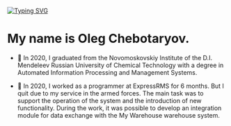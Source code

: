 [![Typing SVG](https://readme-typing-svg.herokuapp.com?font=Fira+Code&size=30&pause=1000&color=F7F7F7&vCenter=true&random=false&width=435&lines=Hello%2C+my+dear+friend!👋)](https://git.io/typing-svg)

# My name is Oleg Chebotaryov.

- 🌱 In 2020, I graduated from the Novomoskovskiy Institute of the D.I. Mendeleev Russian University of Chemical Technology with a degree in Automated Information Processing and Management Systems.

- 🔭 In 2020, I worked as a programmer at ExpressRMS for 6 months. But I quit due to my service in the armed forces. The main task was to support the operation of the system and the introduction of new functionality. During the work, it was possible to develop an integration module for data exchange with the My Warehouse warehouse system.

<!--
**it-oleg/it-oleg** is a ✨ _special_ ✨ repository because its `README.md` (this file) appears on your GitHub profile.

Here are some ideas to get you started:

- 🔭 I’m currently working on ...
- 🌱 I’m currently learning ...
- 👯 I’m looking to collaborate on ...
- 🤔 I’m looking for help with ...
- 💬 Ask me about ...
- 📫 How to reach me: ...
- 😄 Pronouns: ...
- ⚡ Fun fact: ...
-->
